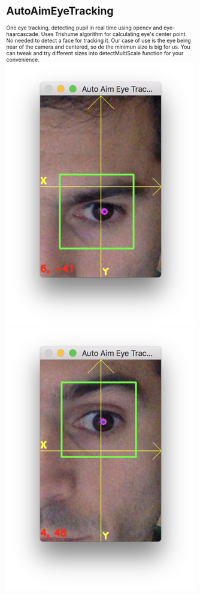 # AutoAimEyeTracking
One eye tracking, detecting pupil in real time using opencv and eye-haarcascade.
Uses Trishume algorithm for calculating eye's center point.
No needed to detect a face for tracking it. Our case of use is the eye being near of the camera and centered, so de the minimun size is big for us. You can tweak and try different sizes into detectMultiScale function for your convenience.
![alt text](https://github.com/juanjovn/AutoAimEyeTracking/blob/master/screenshot3.png)
![alt text](https://github.com/juanjovn/AutoAimEyeTracking/blob/master/screenshot2.png)
